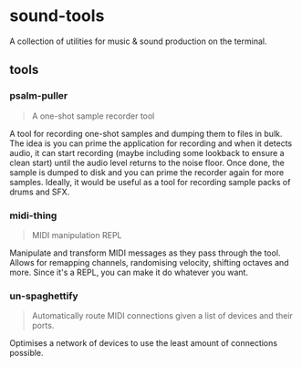 # sound-tools
A collection of utilities for music & sound production on the terminal.

## tools

### psalm-puller
> A one-shot sample recorder tool

A tool for recording one-shot samples and dumping them to files in bulk. The idea is you can prime the application for recording and when it detects audio, it can start recording (maybe including some lookback to ensure a clean start) until the audio level returns to the noise floor. Once done, the sample is dumped to disk and you can prime the recorder again for more samples. Ideally, it would be useful as a tool for recording sample packs of drums and SFX.

### midi-thing
> MIDI manipulation REPL

Manipulate and transform MIDI messages as they pass through the tool. Allows for remapping channels, randomising velocity, shifting octaves and more. Since it's a REPL, you can make it do whatever you want.

### un-spaghettify
> Automatically route MIDI connections given a list of devices and their ports.

Optimises a network of devices to use the least amount of connections possible.
